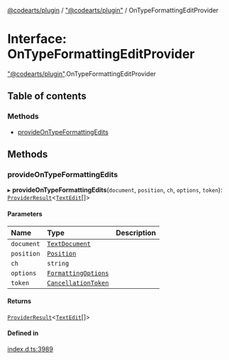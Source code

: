 [@codearts/plugin](../README.md) / ["@codearts/plugin"](../modules/_codearts_plugin_.md) / OnTypeFormattingEditProvider

# Interface: OnTypeFormattingEditProvider

["@codearts/plugin"](../modules/_codearts_plugin_.md).OnTypeFormattingEditProvider

## Table of contents

### Methods

- [provideOnTypeFormattingEdits](codearts_plugin_.OnTypeFormattingEditProvider.md#provideontypeformattingedits)

## Methods

### provideOnTypeFormattingEdits

▸ **provideOnTypeFormattingEdits**(`document`, `position`, `ch`, `options`, `token`): [`ProviderResult`](../modules/_codearts_plugin_.md#providerresult)<[`TextEdit`](../classes/codearts_plugin_.TextEdit.md)[]\>

#### Parameters

| Name | Type | Description |
| :------ | :------ | :------ |
| `document` | [`TextDocument`](codearts_plugin_.TextDocument.md) |  |
| `position` | [`Position`](../classes/codearts_plugin_.Position.md) |  |
| `ch` | `string` |  |
| `options` | [`FormattingOptions`](codearts_plugin_.FormattingOptions.md) |  |
| `token` | [`CancellationToken`](codearts_plugin_.CancellationToken.md) |  |

#### Returns

[`ProviderResult`](../modules/_codearts_plugin_.md#providerresult)<[`TextEdit`](../classes/codearts_plugin_.TextEdit.md)[]\>

#### Defined in

[index.d.ts:3989](https://github.com/huaweicloud/cloudide-plugin-api/blob/d4de966/index.d.ts#L3989)
